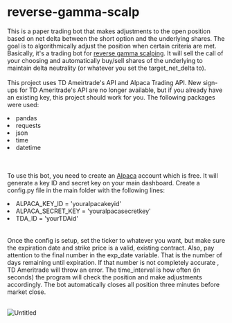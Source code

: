 # reverse-gamma-scalp
This is a paper trading bot that makes adjustments to the open position based on net delta between the short option and the underlying shares. The goal is to algorithmically
adjust the position when certain criteria are met. Basically, it's a 
trading bot for [reverse gamma scalping](https://www.tastylive.com/news-insights/the-dish-on-gamma-scalping). It will sell the call of your choosing and automatically buy/sell
shares of the underlying to maintain delta neutrality (or whatever you set the target_net_delta to).
<br></br>
This project uses TD Ameirtrade's API and Alpaca Trading API. New sign-ups for TD Ameritrade's API are no longer available, but if you already have an existing key,
this project should work for you.
The following packages were used:
<li>pandas</li>
<li>requests</li>
<li>json</li>
<li>time</li>
<li>datetime</li>

<br></br>
To use this bot, you need to create an [Alpaca](https://alpaca.markets/) account which is free. It will generate a key ID and secret key on your main dashboard.
Create a config.py file in the main folder with the following lines:
<li>ALPACA_KEY_ID = 'youralpacakeyid'</li>
<li>ALPACA_SECRET_KEY = 'youralpacasecretkey'</li>
<li>TDA_ID = 'yourTDAid'</li>
<br></br>
Once the config is setup, set the ticker to whatever you want, but make sure the expiration date and strike price is a valid, existing contract. Also, pay attention
to the final number in the exp_date variable. That is the number of days remaining until expiration. If that number is not completely accurate
, TD Ameritrade will throw an error. The time_interval is how often (in seconds) the program will check the position and make adjustments accordingly. The bot automatically
closes all position three minutes before market close. 
<br></br>

![Untitled](https://user-images.githubusercontent.com/89396780/214153253-c1586e40-fa63-494f-8f04-3f04aecc38d5.png)
